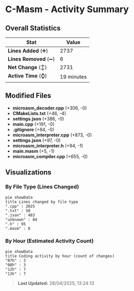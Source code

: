 # C-Masm - Activity Summary 

## Overall Statistics

| Stat                   | Value                                                             |
| ---------------------- | ----------------------------------------------------------------- |
| **Lines Added** (➕)   | 2737                                          |
| **Lines Removed** (➖) | 6                                        |
| **Net Change** (↕)    | 2731                |
| **Active Time** (⌚)   | 19 minutes |


## Modified Files
- **microasm_decoder.cpp** (+306, -0)
- **CMakeLists.txt** (+46, -4)
- **settings.json** (+386, -0)
- **main.cpp** (+191, -0)
- **.gitignore** (+84, -0)
- **microasm_interpreter.cpp** (+873, -0)
- **settings.json** (+97, -0)
- **microasm_interpreter.h** (+94, -1)
- **main.masm** (+5, -1)
- **microasm_compiler.cpp** (+655, -0)

## Visualizations

### By File Type (Lines Changed)

```mermaid
pie showData
title Lines changed by file type
".cpp" : 2025
".txt" : 50
".json" : 483
"unknown" : 84
".h" : 95
".masm" : 6
```

### By Hour (Estimated Activity Count)

```mermaid
pie showData
title Coding activity by hour (count of changes)
"07h" : 3
"08h" : 3
"12h" : 7
"13h" : 7
```


> **Last Updated:** 28/04/2025, 13:24:13